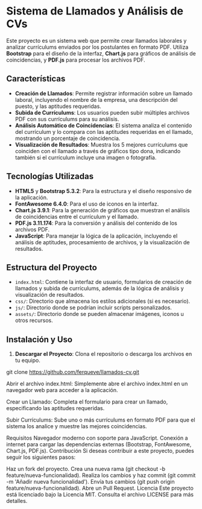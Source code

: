 # Sistema de Llamados y Análisis de CVs

Este proyecto es un sistema web que permite crear llamados laborales y analizar currículums enviados por los postulantes en formato PDF. Utiliza **Bootstrap** para el diseño de la interfaz, **Chart.js** para gráficos de análisis de coincidencias, y **PDF.js** para procesar los archivos PDF.

## Características

- **Creación de Llamados**: Permite registrar información sobre un llamado laboral, incluyendo el nombre de la empresa, una descripción del puesto, y las aptitudes requeridas.
- **Subida de Currículums**: Los usuarios pueden subir múltiples archivos PDF con sus currículums para su análisis.
- **Análisis Automático de Coincidencias**: El sistema analiza el contenido del currículum y lo compara con las aptitudes requeridas en el llamado, mostrando un porcentaje de coincidencia.
- **Visualización de Resultados**: Muestra los 5 mejores currículums que coinciden con el llamado a través de gráficos tipo dona, indicando también si el currículum incluye una imagen o fotografía.

## Tecnologías Utilizadas

- **HTML5** y **Bootstrap 5.3.2**: Para la estructura y el diseño responsivo de la aplicación.
- **FontAwesome 6.4.0**: Para el uso de iconos en la interfaz.
- **Chart.js 3.9.1**: Para la generación de gráficos que muestran el análisis de coincidencias entre el currículum y el llamado.
- **PDF.js 3.11.174**: Para la conversión y análisis del contenido de los archivos PDF.
- **JavaScript**: Para manejar la lógica de la aplicación, incluyendo el análisis de aptitudes, procesamiento de archivos, y la visualización de resultados.

## Estructura del Proyecto

- `index.html`: Contiene la interfaz de usuario, formularios de creación de llamados y subida de currículums, además de la lógica de análisis y visualización de resultados.
- `css/`: Directorio que almacena los estilos adicionales (si es necesario).
- `js/`: Directorio donde se podrían incluir scripts personalizados.
- `assets/`: Directorio donde se pueden almacenar imágenes, iconos u otros recursos.

## Instalación y Uso

1. **Descargar el Proyecto**: Clona el repositorio o descarga los archivos en tu equipo.
   
git clone https://github.com/ferqueve/llamados-cv.git

Abrir el archivo index.html: Simplemente abre el archivo index.html en un navegador web para acceder a la aplicación.

Crear un Llamado: Completa el formulario para crear un llamado, especificando las aptitudes requeridas.

Subir Currículums: Sube uno o más currículums en formato PDF para que el sistema los analice y muestre las mejores coincidencias.

Requisitos
Navegador moderno con soporte para JavaScript.
Conexión a internet para cargar las dependencias externas (Bootstrap, FontAwesome, Chart.js, PDF.js).
Contribución
Si deseas contribuir a este proyecto, puedes seguir los siguientes pasos:

Haz un fork del proyecto.
Crea una nueva rama (git checkout -b feature/nueva-funcionalidad).
Realiza los cambios y haz commit (git commit -m 'Añadir nueva funcionalidad').
Envía tus cambios (git push origin feature/nueva-funcionalidad).
Abre un Pull Request.
Licencia
Este proyecto está licenciado bajo la Licencia MIT. Consulta el archivo LICENSE para más detalles.